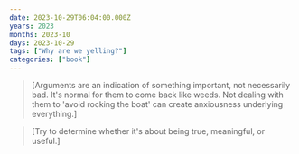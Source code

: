 ```yaml
---
date: 2023-10-29T06:04:00.000Z
years: 2023
months: 2023-10
days: 2023-10-29
tags: ["Why are we yelling?"]
categories: ["book"]
---
```

> [Arguments are an indication of something important, not necessarily bad. It's normal for them to come back like weeds. Not dealing with them to 'avoid rocking the boat' can create anxiousness underlying everything.]

> [Try to determine whether it's about being true, meaningful, or useful.]
